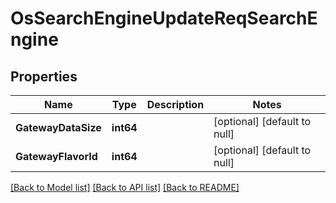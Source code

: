 # OsSearchEngineUpdateReqSearchEngine

## Properties
Name | Type | Description | Notes
------------ | ------------- | ------------- | -------------
**GatewayDataSize** | **int64** |  | [optional] [default to null]
**GatewayFlavorId** | **int64** |  | [optional] [default to null]

[[Back to Model list]](../README.md#documentation-for-models) [[Back to API list]](../README.md#documentation-for-api-endpoints) [[Back to README]](../README.md)



